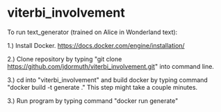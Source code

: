 # viterbi_involvement
To run text_generator (trained on Alice in Wonderland text):

1.) Install Docker. https://docs.docker.com/engine/installation/

2.) Clone repository by typing "git clone https://github.com/jdormuth/viterbi_involvement.git" into command line.

3.) cd into "viterbi_involvement" and build docker by typing command "docker build -t generate ."
This step might take a couple minutes. 

3.) Run program by typing command "docker run generate"

